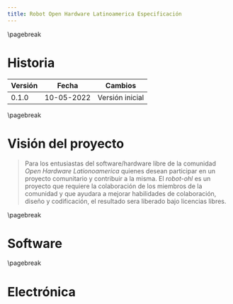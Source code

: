 ```yaml
---
title: Robot Open Hardware Latinoamerica Especificación
---
```


\pagebreak

# Historia


| Versión | Fecha      | Cambios          |
|---------|------------|------------------|
| 0.1.0   | 10-05-2022 |  Versión inicial |

\pagebreak

# Visión del proyecto
> Para los entusiastas del software/hardware libre de la comunidad _Open 
Hardware Lationoamerica_ quienes desean participar en un proyecto comunitario
y contribuir a la misma. El _robot-ohl_ es un proyecto que requiere la 
colaboración de los miembros de la comunidad y que ayudara a mejorar habilidades
de colaboración, diseño y codificación, el resultado sera liberado bajo 
licencias libres.

\pagebreak
# Software

\pagebreak
# Electrónica
